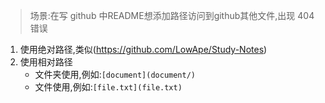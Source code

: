 > 场景:在写 github 中README想添加路径访问到github其他文件,出现 404 错误

1. 使用绝对路径,类似(https://github.com/LowApe/Study-Notes)
2. 使用相对路径
    - 文件夹使用,例如:`[document](document/)`
    - 文件使用,例如:`[file.txt](file.txt)`
